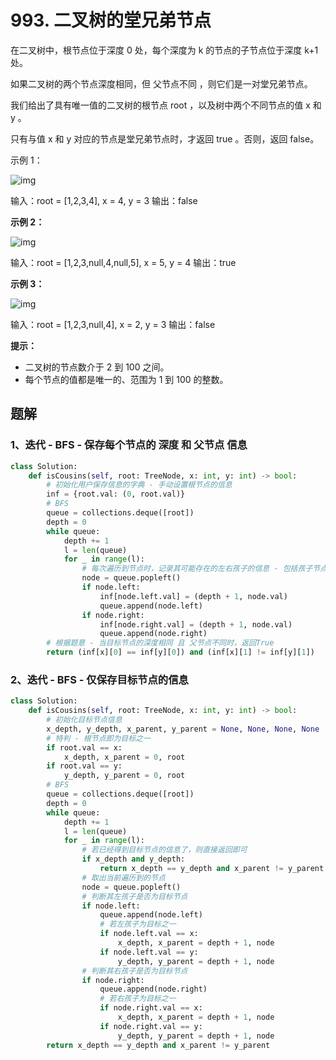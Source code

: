 # 993. 二叉树的堂兄弟节点

在二叉树中，根节点位于深度 0 处，每个深度为 k 的节点的子节点位于深度 k+1 处。

如果二叉树的两个节点深度相同，但 父节点不同 ，则它们是一对堂兄弟节点。

我们给出了具有唯一值的二叉树的根节点 root ，以及树中两个不同节点的值 x 和 y 。

只有与值 x 和 y 对应的节点是堂兄弟节点时，才返回 true 。否则，返回 false。

 

示例 1：

![img](https://assets.leetcode-cn.com/aliyun-lc-upload/uploads/2019/02/16/q1248-01.png)

输入：root = [1,2,3,4], x = 4, y = 3
输出：false

**示例 2：**

![img](https://assets.leetcode-cn.com/aliyun-lc-upload/uploads/2019/02/16/q1248-02.png)

输入：root = [1,2,3,null,4,null,5], x = 5, y = 4
输出：true

**示例 3：**

![img](https://assets.leetcode-cn.com/aliyun-lc-upload/uploads/2019/02/16/q1248-03.png)

输入：root = [1,2,3,null,4], x = 2, y = 3
输出：false

**提示：**

- 二叉树的节点数介于 2 到 100 之间。
- 每个节点的值都是唯一的、范围为 1 到 100 的整数。

## 题解

### 1、迭代 - BFS - 保存每个节点的 深度 和 父节点 信息

```python
class Solution:
    def isCousins(self, root: TreeNode, x: int, y: int) -> bool:
    	# 初始化用户保存信息的字典 - 手动设置根节点的信息
        inf = {root.val: (0, root.val)}
        # BFS
        queue = collections.deque([root])
        depth = 0
        while queue:
            depth += 1
            l = len(queue)
            for _ in range(l):
                # 每次遍历到节点时，记录其可能存在的左右孩子的信息 - 包括孩子节点的深度和父节点值
                node = queue.popleft()
                if node.left:
                    inf[node.left.val] = (depth + 1, node.val)
                    queue.append(node.left)
                if node.right:
                    inf[node.right.val] = (depth + 1, node.val)
                    queue.append(node.right)
        # 根据题意 - 当目标节点的深度相同 且 父节点不同时，返回True
        return (inf[x][0] == inf[y][0]) and (inf[x][1] != inf[y][1])
```

### 2、迭代 - BFS - 仅保存目标节点的信息

```python
class Solution:
    def isCousins(self, root: TreeNode, x: int, y: int) -> bool:
        # 初始化目标节点信息
        x_depth, y_depth, x_parent, y_parent = None, None, None, None
        # 特判 - 根节点即为目标之一
        if root.val == x:
            x_depth, x_parent = 0, root
        if root.val == y:
            y_depth, y_parent = 0, root
        # BFS
        queue = collections.deque([root])
        depth = 0
        while queue:
            depth += 1
            l = len(queue)
            for _ in range(l):
                # 若已经得到目标节点的信息了，则直接返回即可
                if x_depth and y_depth:
                    return x_depth == y_depth and x_parent != y_parent
                # 取出当前遍历到的节点
                node = queue.popleft()
                # 判断其左孩子是否为目标节点
                if node.left:
                    queue.append(node.left)
                    # 若左孩子为目标之一
                    if node.left.val == x:
                        x_depth, x_parent = depth + 1, node
                    if node.left.val == y:
                        y_depth, y_parent = depth + 1, node
                # 判断其右孩子是否为目标节点
                if node.right:
                    queue.append(node.right)
                    # 若右孩子为目标之一
                    if node.right.val == x:
                        x_depth, x_parent = depth + 1, node
                    if node.right.val == y:
                        y_depth, y_parent = depth + 1, node
        return x_depth == y_depth and x_parent != y_parent
```

